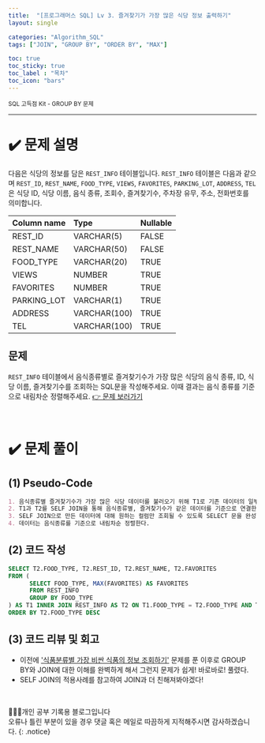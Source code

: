 ```yaml
---
title:  "[프로그래머스 SQL] Lv 3. 즐겨찾기가 가장 많은 식당 정보 출력하기"
layout: single

categories: "Algorithm_SQL"
tags: ["JOIN", "GROUP BY", "ORDER BY", "MAX"]

toc: true
toc_sticky: true
toc_label : "목차"
toc_icon: "bars"
---
```


<small>SQL 고득점 Kit - GROUP BY 문제</small>

***

# <span class="half_HL">✔️ 문제 설명</span>

다음은 식당의 정보를 담은 ```REST_INFO``` 테이블입니다. ```REST_INFO``` 테이블은 다음과 같으며 ```REST_ID```, ```REST_NAME```, ```FOOD_TYPE```, ```VIEWS```, ```FAVORITES```, ```PARKING_LOT```, ```ADDRESS```, ```TEL```은 식당 ID, 식당 이름, 음식 종류, 조회수, 즐겨찾기수, 주차장 유무, 주소, 전화번호를 의미합니다.

|Column name|	Type|	Nullable|
|:----------|:------|:----------|
|REST_ID|	VARCHAR(5)|	FALSE|
|REST_NAME|	VARCHAR(50)	|FALSE|
|FOOD_TYPE|	VARCHAR(20)	|TRUE|
|VIEWS|	NUMBER|	TRUE|
|FAVORITES|	NUMBER|	TRUE|
|PARKING_LOT|	VARCHAR(1)|	TRUE|
|ADDRESS|	VARCHAR(100)|	TRUE|
|TEL	|VARCHAR(100)|	TRUE|

## 문제
```REST_INFO``` 테이블에서 음식종류별로 즐겨찾기수가 가장 많은 식당의 음식 종류, ID, 식당 이름, 즐겨찾기수를 조회하는 SQL문을 작성해주세요. 이때 결과는 음식 종류를 기준으로 내림차순 정렬해주세요. [👉 문제 보러가기](https://school.programmers.co.kr/learn/courses/30/lessons/131123)

<br>

# <span class="half_HL">✔️ 문제 풀이</span>
## (1) Pseudo-Code
```markdown
1. 음식종류별 즐겨찾기수가 가장 많은 식당 데이터를 불러오기 위해 T1로 기존 데이터의 일부를 가져온다.
2. T1과 T2를 SELF JOIN을 통해 음식종류별, 즐겨찾기수가 같은 데이터를 기준으로 연결한다.
3. SELF JOIN으로 만든 데이터에 대해 원하는 컬럼만 조회될 수 있도록 SELECT 문을 완성한다.
4. 데이터는 음식종류를 기준으로 내림차순 정렬한다.
```

## (2) 코드 작성
```sql
SELECT T2.FOOD_TYPE, T2.REST_ID, T2.REST_NAME, T2.FAVORITES
FROM (
      SELECT FOOD_TYPE, MAX(FAVORITES) AS FAVORITES
      FROM REST_INFO
      GROUP BY FOOD_TYPE
) AS T1 INNER JOIN REST_INFO AS T2 ON T1.FOOD_TYPE = T2.FOOD_TYPE AND T1.FAVORITES = T2.FAVORITES
ORDER BY T2.FOOD_TYPE DESC
```

## (3) 코드 리뷰 및 회고
- 이전에 ['식품분류별 가장 비싼 식품의 정보 조회하기'](https://j-jae0.github.io/algorithm_sql/algorithm-sql-24/) 문제를 푼 이후로 GROUP BY와 JOIN에 대한 이해를 완벽하게 해서 그런지 문제가 쉽게! 바로바로! 풀렸다.
- SELF JOIN의 적용사례를 참고하여 JOIN과 더 친해져봐야겠다!

<br>

👩🏻‍💻개인 공부 기록용 블로그입니다
<br>오류나 틀린 부분이 있을 경우 댓글 혹은 메일로 따끔하게 지적해주시면 감사하겠습니다.
{: .notice}